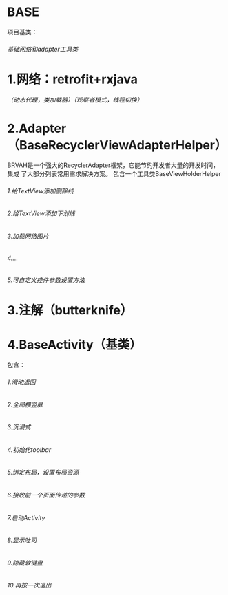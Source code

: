 # BASE
项目基类：
###### 基础网络和adapter工具类

# 1.网络：retrofit+rxjava
###### （动态代理，类加载器）（观察者模式，线程切换）
# 2.Adapter（BaseRecyclerViewAdapterHelper）
BRVAH是一个强大的RecyclerAdapter框架，它能节约开发者大量的开发时间，集成	了大部分列表常用需求解决方案。
包含一个工具类BaseViewHolderHelper
###### 1.给TextView添加删除线
###### 2.给TextView添加下划线
###### 3.加载网络图片
###### 4....
###### 5.可自定义控件参数设置方法
# 3.注解（butterknife）
# 4.BaseActivity（基类）
包含：
###### 1.滑动返回
###### 2.全局横竖屏
###### 3.沉浸式
###### 4.初始化toolbar
###### 5.绑定布局，设置布局资源
###### 6.接收前一个页面传递的参数
###### 7.启动Activity
###### 8.显示吐司
###### 9.隐藏软键盘
###### 10.再按一次退出
